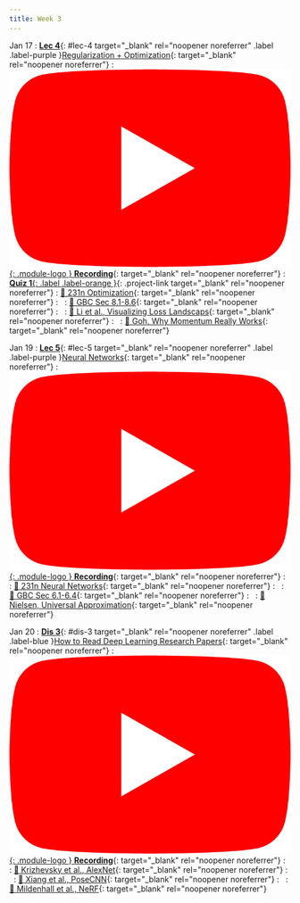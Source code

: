 ```yaml
---
title: Week 3
---
```


Jan 17
: [**Lec 4**](/assets/slides/deeprob_04_regularization_optimization.pdf){: #lec-4 target="_blank" rel="noopener noreferrer" .label .label-purple }[Regularization + Optimization](/assets/slides/deeprob_04_regularization_optimization.pdf){: target="_blank" rel="noopener noreferrer"}
  : [![](/assets/logos/yt_icon_rgb.png){: .module-logo } **Recording**](https://youtu.be/7nxcUwO-aOs){: target="_blank" rel="noopener noreferrer"}
: [**Quiz 1**{: .label .label-orange }](https://www.gradescope.com/courses/480760){: .project-link target="_blank" rel="noopener noreferrer"}
  : [📖 231n Optimization](https://cs231n.github.io/optimization-1/){: target="_blank" rel="noopener noreferrer"}
: &nbsp;
  : [📖 GBC Sec 8.1-8.6](https://www.deeplearningbook.org/contents/optimization.html){: target="_blank" rel="noopener noreferrer"}
: &nbsp;
  : [📖 Li et al., Visualizing Loss Landscaps](https://arxiv.org/abs/1712.09913){: target="_blank" rel="noopener noreferrer"}
: &nbsp;
  : [📖 Goh, Why Momentum Really Works](https://distill.pub/2017/momentum/){: target="_blank" rel="noopener noreferrer"}


Jan 19
: [**Lec 5**](/assets/slides/deeprob_05_neural_networks.pdf){: #lec-5 target="_blank" rel="noopener noreferrer" .label .label-purple }[Neural Networks](/assets/slides/deeprob_05_neural_networks.pdf){: target="_blank" rel="noopener noreferrer"}
  : [![](/assets/logos/yt_icon_rgb.png){: .module-logo } **Recording**](https://youtu.be/Lllnlsec6DY){: target="_blank" rel="noopener noreferrer"}
: &nbsp;
  : [📖 231n Neural Networks](https://cs231n.github.io/neural-networks-1/){: target="_blank" rel="noopener noreferrer"}
: &nbsp;
  : [📖 GBC Sec 6.1-6.4](https://www.deeplearningbook.org/contents/mlp.html){: target="_blank" rel="noopener noreferrer"}
: &nbsp;
  : [📖 Nielsen, Universal Approximation](http://neuralnetworksanddeeplearning.com/chap4.html){: target="_blank" rel="noopener noreferrer"}



Jan 20
: [**Dis 3**](/assets/slides/deeprob_discussion_03.pdf){: #dis-3 target="_blank" rel="noopener noreferrer" .label .label-blue }[How to Read Deep Learning Research Papers](/assets/slides/deeprob_discussion_03.pdf){: target="_blank" rel="noopener noreferrer"}
  : [![](/assets/logos/yt_icon_rgb.png){: .module-logo } **Recording**](https://youtu.be/el312RMXubI){: target="_blank" rel="noopener noreferrer"}
: &nbsp;
  : [📖 Krizhevsky et al., AlexNet](https://papers.nips.cc/paper/2012/hash/c399862d3b9d6b76c8436e924a68c45b-Abstract.html){: target="_blank" rel="noopener noreferrer"}
: &nbsp;
  : [📖 Xiang et al., PoseCNN](https://arxiv.org/abs/1711.00199){: target="_blank" rel="noopener noreferrer"}
: &nbsp;
  : [📖 Mildenhall et al., NeRF](https://arxiv.org/abs/2003.08934){: target="_blank" rel="noopener noreferrer"}



